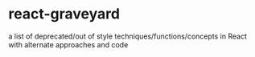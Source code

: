 # react-graveyard
a list of deprecated/out of style techniques/functions/concepts in React with alternate approaches and code
